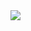 <a href="https://github.com/vaxzem">
    <img src="https://komarev.com/ghpvc/?username=vaxzem&label=Visitors&color=0e75b6&style=plastic">
</a>
